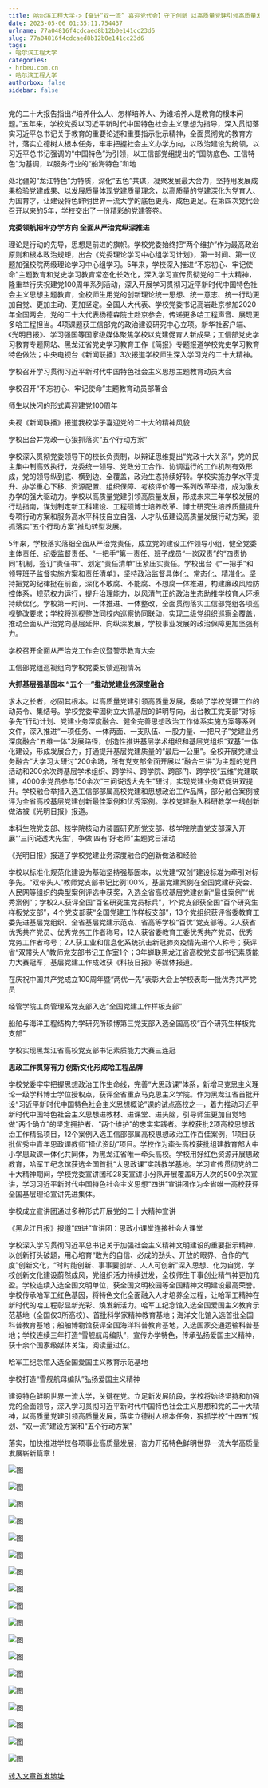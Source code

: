 ```yaml
---
title: 哈尔滨工程大学->【奋进“双一流” 喜迎党代会】守正创新 以高质量党建引领高质量发展 | hrbeu.com.cn
date: 2023-05-06 01:35:11.754437
urlname: 77a04816f4cdcaed8b12b0e141cc23d6
slug: 77a04816f4cdcaed8b12b0e141cc23d6
tags: 
- 哈尔滨工程大学
categories:
- hrbeu.com.cn
- 哈尔滨工程大学
authorbox: false
sidebar: false
---
```

党的二十大报告指出:“培养什么人、怎样培养人、为谁培养人是教育的根本问题。”五年来，学校党委以习近平新时代中国特色社会主义思想为指导，深入贯彻落实习近平总书记关于教育的重要论述和重要指示批示精神，全面贯彻党的教育方针，落实立德树人根本任务，牢牢把握社会主义办学方向，以政治建设为统领，以习近平总书记强调的“中国特色”为引领，以工信部党组提出的“国防底色、工信特色”为基调，以服务行业的“船海特色”和地
<!--more-->
处北疆的“龙江特色”为特质，深化“五色”共谋，凝聚发展最大合力，坚持用发展成果检验党建成果、以发展质量体现党建质量理念，以高质量的党建深化为党育人、为国育才，让建设特色鲜明世界一流大学的底色更亮、成色更足。在第四次党代会召开以来的5年，学校交出了一份精彩的党建答卷。

**党委领航把牢办学方向 全面从严治党纵深推进**

理论是行动的先导，思想是前进的旗帜。学校党委始终把“两个维护”作为最高政治原则和根本政治规矩，出台《党委理论学习中心组学习计划》，第一时间、第一议题加强校院两级理论学习中心组学习。5年来，学校深入推进“不忘初心、牢记使命”主题教育和党史学习教育常态化长效化，深入学习宣传贯彻党的二十大精神，隆重举行庆祝建党100周年系列活动，深入开展学习贯彻习近平新时代中国特色社会主义思想主题教育，全校师生用党的创新理论统一思想、统一意志、统一行动更加自觉、更加主动、更加坚定。全国人大代表、学校党委书记高岩赴京参加2020年全国两会，党的二十大代表杨德森院士赴京参会，传递更多哈工程声音、展现更多哈工程担当。4项课题获工信部党的政治建设研究中心立项。新华社客户端、《光明日报》、学习强国等国家级媒体聚焦学校以党建促育人新成果；工信部党史学习教育专题网站、黑龙江省党史学习教育工作《简报》专题报道学校党史学习教育特色做法；中央电视台《新闻联播》3次报道学校师生深入学习党的二十大精神。

学校召开学习贯彻习近平新时代中国特色社会主义思想主题教育动员大会

学校召开“不忘初心、牢记使命”主题教育动员部署会

师生以快闪的形式喜迎建党100周年

央视《新闻联播》报道我校学子喜迎党的二十大的精神风貌

学校出台并党政一心狠抓落实“五个行动方案”

学校深入贯彻党委领导下的校长负责制，以辩证思维提出“党政十大关系”，党的民主集中制高效执行，党委统一领导、党政分工合作、协调运行的工作机制有效形成，党的领导纵到底、横到边、全覆盖，政治生态持续好转。学校实施办学水平提升、办学重心下移、资源配置、组织保障、考核评价等一系列改革举措，成为激发办学的强大驱动力。学校以高质量党建引领高质量发展，形成未来三年学校发展的行动指南，谋划制定新工科建设、工程硕博士培养改革、博士研究生培养质量提升专项行动方案和服务高水平科技自立自强、人才队伍建设高质量发展行动方案，狠抓落实“五个行动方案”推动转型发展。

5年来，学校落实落细全面从严治党责任，成立党的建设工作领导小组，健全党委主体责任、纪委监督责任、“一把手”第一责任、班子成员“一岗双责”的“四责协同”机制，签订“责任书”、划定“责任清单”压紧压实责任。学校出台《“一把手”和领导班子监督实施方案和责任清单》，坚持政治监督具体化、常态化、精准化。坚持把党的纪律挺在前面，深化不敢腐、不能腐、不想腐一体推进，构建廉政风险防控体系，规范权力运行，提升治理能力，以风清气正的政治生态助推学校育人环境持续优化。学校第一时间、一体推进、一体整改，全面贯彻落实工信部党组各项巡视整改要求；学校将巡视整改同校内巡察协同联动，实现二级党组织巡察全覆盖，推动全面从严治党向基层延伸、向纵深发展，学校事业发展的政治保障更加坚强有力。

学校召开全面从严治党工作会议暨警示教育大会

工信部党组巡视组向学校党委反馈巡视情况

**大抓基层强基固本 “五个一”推动党建业务深度融合**

求木之长者，必固其根本。以高质量党建引领高质量发展，奏响了学校党建工作的动员令、集结号。学校党委牢固树立大抓基层的鲜明导向，出台教工党支部“对标争先”行动计划、党建业务深度融合、健全完善思想政治工作体系实施方案等系列文件，深入推进“一项任务、一体两面、一支队伍、一股力量、一把尺子”党建业务深度融合“五维一体”发展路径，创造性推进基层学术组织和基层党组织“双基”一体化建设，形成发展合力，打通提升基层党建质量的“最后一公里”。全校开展党建业务融合“大学习大研讨”200余场，所有党支部全面开展以“融合三讲”为主题的党日活动和200余次跨基层学术组织、跨学科、跨学院、跨部门、跨学校“五维”党建联建，4000余党员参与150余次“三问说透大先生”研讨，实现党建业务双促进双提升。学校融合举措入选工信部部属高校党建和思想政治工作品牌，部分融合案例被评为全省高校基层党建创新最佳案例和优秀案例。学校党建融入科研教学一线创新做法被《光明日报》报道。

本科生院党支部、核学院核动力装置研究所党支部、核学院院直党支部深入开展“‘三问说透大先生’，争做‘四有’好老师”主题党日活动

《光明日报》报道了学校党建业务深度融合的创新做法和经验

学校以标准化规范化建设为基础坚持强基固本，以党建“双创”建设标准为牵引对标争先。“双带头人”教师党支部书记比例100%，基层党建案例在全国党建研究会、人民网等组织的典型案例评选中获奖，入选全省高校基层党建创新“最佳案例”“优秀案例”；学校2人获评全国“百名研究生党员标兵”，1个党支部获全国“百个研究生样板党支部”，4个党支部获“全国党建工作样板支部”，13个党组织获评省委教育工委先进基层党组织、全省基层党建示范点、省高等学校“百优”党支部等。2人获省优秀共产党员、优秀党务工作者称号，12人获省委教育工委优秀共产党员、优秀党务工作者称号；2人获工业和信息化系统抗击新冠肺炎疫情先进个人称号；获评省“双带头人”教师党支部书记工作室1个；3年蝉联黑龙江省高校党支部书记素质能力大赛冠军，基层党建工作成效获《科技日报》等媒体报道。

在庆祝中国共产党成立100周年暨“两优一先”表彰大会上学校表彰一批优秀共产党员

经管学院工商管理系党支部入选“全国党建工作样板支部”

船舶与海洋工程结构力学研究所硕博第三党支部入选全国高校“百个研究生样板党支部”

学校实现黑龙江省高校党支部书记素质能力大赛三连冠

**思政工作贯穿有力 创新文化形成哈工程品牌**

学校党委牢牢把握思想政治工作生命线，完善“大思政课”体系，新增马克思主义理论一级学科博士学位授权点，获评全省重点马克思主义学院。作为黑龙江省首批开设“习近平新时代中国特色社会主义思想概论”课的试点高校之一，着力推动习近平新时代中国特色社会主义思想进教材、进课堂、进头脑，引导师生更加自觉地做“两个确立”的坚定拥护者、“两个维护”的忠实实践者。学校获批2项高校思想政治工作精品项目，12个案例入选工信部部属高校思想政治工作百佳案例，1项目获批优秀中青年思政课教师“择优资助”项目。学校作为牵头高校获批组建教育部大中小学思政课一体化共同体，为黑龙江省唯一牵头高校。学校用好红色资源开展思政教育，哈军工纪念馆获选全国首批“大思政课”实践教学基地。学习宣传贯彻党的二十大精神期间，学校党委宣讲团和28支宣讲小分队开展覆盖8万人次的500余次宣讲，学习习近平新时代中国特色社会主义思想“四进”宣讲团作为全省唯一高校获评全国基层理论宣讲先进集体。

学校成立宣讲团通过多种形式开展党的二十大精神宣讲

《黑龙江日报》报道“四进”宣讲团：思政小课堂连接社会大课堂

学校深入学习贯彻习近平总书记关于加强社会主义精神文明建设的重要指示精神，以创新打头破题，用心培育“敢为的自信、必成的劲头、开放的眼界、合作的气度”创新文化，“时时能创新、事事要创新、人人可创新”深入思想、化为自觉，学校创新文化建设蔚然成风，党组织活力持续迸发，全校师生干事创业精气神更加充盈。学校连续入选全国文明单位，获全国文明校园等全国精神文明建设最高荣誉。学校传承哈军工红色基因，将特色文化全面融入人才培养全过程，让哈军工精神在新时代的哈工程彰显新光彩、焕发新活力。哈军工纪念馆入选全国爱国主义教育示范基地（全国仅3所高校）、首批科学家精神教育基地；海洋文化馆入选首批全国科普教育基地；船舶博物馆获评全国海洋科普教育基地，入选国家交通运输科普基地；学校连续三年打造“雪舰航母编队”，宣传办学特色，传承弘扬爱国主义精神，获十余个国家级媒体关注，阅读量过亿。

哈军工纪念馆入选全国爱国主义教育示范基地

学校打造“雪舰航母编队”弘扬爱国主义精神

建设特色鲜明世界一流大学，关键在党。立足新发展阶段，学校将始终坚持和加强党的全面领导，深入学习贯彻习近平新时代中国特色社会主义思想和党的二十大精神，以高质量党建引领高质量发展，落实立德树人根本任务，狠抓学校“十四五”规划、“双一流”建设方案和“五个行动方案”

落实，加快推进学校各项事业高质量发展，奋力开拓特色鲜明世界一流大学高质量发展崭新篇章！

![图](http://gongxue.cn/__local/2/C3/37/C2C2A5390A36601363B93E69460_2306202A_1F9F5.jpg)

![图](http://gongxue.cn/__local/9/A5/3B/0F4F722B27788586FFC6A2DD2B4_791181FB_21425.jpg)

![图](http://gongxue.cn/__local/9/5C/31/FE78DE5B3C3697F30A766B7D9FB_D412BF7B_16811.jpg)

![图](http://gongxue.cn/__local/6/BF/06/7D45269807BFE050586212CF43A_6C52BC88_2048F.jpg)

![图](http://gongxue.cn/__local/3/69/B2/435163757DA3BF88559685722F7_29095AA1_1A2C2.jpg)

![图](http://gongxue.cn/__local/B/C9/C1/C4A172D3B5C7952572950AA7327_F784995D_EA5D.jpg)

![图](http://gongxue.cn/__local/8/EA/00/9D72C6D123B2391891E0D0B4CEB_81E9F4BB_15C2A.jpg)

![图](http://gongxue.cn/__local/E/21/A9/7CA12DB239F213F252AFCD89039_71C65F61_339E5.jpg)

![图](http://gongxue.cn/__local/0/C5/E0/59870309F83F6C35E4E5840EDC0_3174E6AA_13950.jpg)

![图](http://gongxue.cn/__local/7/92/38/0551C2704F71FF50DD80271B92B_02380F71_2D8DC.jpg)

![图](http://gongxue.cn/__local/2/AE/57/D1E090942E29BAA0C759CCA13BD_EC5E3749_3C793.jpg)

![图](http://gongxue.cn/__local/4/CD/2F/B0FC2F09299FE5F729C671D9652_46694DDD_1565E.jpg)

![图](http://gongxue.cn/__local/B/3D/87/F6EC37404C2F6E093A2D7E354FD_0BA1EA3D_26352.jpg)

![图](http://gongxue.cn/__local/A/CA/B7/D631693EE16EB5D7E543BD4CBD3_C235D62A_12ECB.jpg)

![图](http://gongxue.cn/__local/6/76/85/6B89BC440B7138EF0E95F155E49_15D462E9_56D03.png)

![图](http://gongxue.cn/__local/7/59/68/718A9F5CFD1AF0713648E270CC5_42339300_7E1EF.jpg)

![图](http://gongxue.cn/__local/5/A0/E9/3E7ACE0FCC55CD8FBACC2D577E6_9E038215_D2A4.jpg)

![图](http://gongxue.cn/__local/0/AF/5A/E7778C2B5E9E3E6427A65976C41_4BBF2D29_2A038.jpg)

[转入文章首发地址](http://gongxue.cn/info/1141/75612.htm)